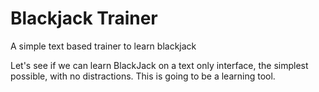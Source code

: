 Blackjack Trainer
=================

A simple text based trainer to learn blackjack

Let's see if we can learn BlackJack on a text only interface, the simplest possible, with no distractions. This is going to be a learning tool. 